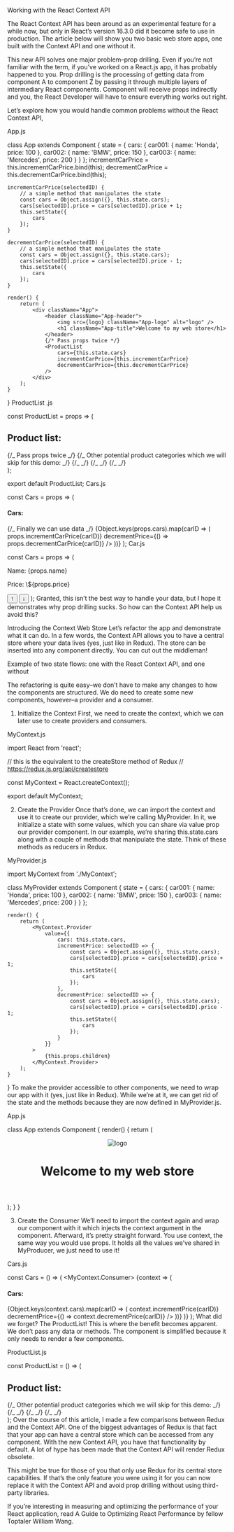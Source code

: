 Working with the React Context API

The React Context API has been around as an experimental feature for a while now, but only in React’s version 16.3.0 did it become safe to use in production. The article below will show you two basic web store apps, one built with the Context API and one without it.

This new API solves one major problem–prop drilling. Even if you’re not familiar with the term, if you’ve worked on a React.js app, it has probably happened to you. Prop drilling is the processing of getting data from component A to component Z by passing it through multiple layers of intermediary React components. Component will receive props indirectly and you, the React Developer will have to ensure everything works out right.

Let’s explore how you would handle common problems without the React Context API,

App.js

class App extends Component {
state = {
cars: {
car001: { name: 'Honda', price: 100 },
car002: { name: 'BMW', price: 150 },
car003: { name: 'Mercedes', price: 200 }
}
};
incrementCarPrice = this.incrementCarPrice.bind(this);
decrementCarPrice = this.decrementCarPrice.bind(this);

    incrementCarPrice(selectedID) {
        // a simple method that manipulates the state
        const cars = Object.assign({}, this.state.cars);
        cars[selectedID].price = cars[selectedID].price + 1;
        this.setState({
            cars
        });
    }

    decrementCarPrice(selectedID) {
        // a simple method that manipulates the state
        const cars = Object.assign({}, this.state.cars);
        cars[selectedID].price = cars[selectedID].price - 1;
        this.setState({
            cars
        });
    }

    render() {
        return (
            <div className="App">
                <header className="App-header">
                    <img src={logo} className="App-logo" alt="logo" />
                    <h1 className="App-title">Welcome to my web store</h1>
                </header>
                {/* Pass props twice */}
                <ProductList
                    cars={this.state.cars}
                    incrementCarPrice={this.incrementCarPrice}
                    decrementCarPrice={this.decrementCarPrice}
                />
            </div>
        );
    }

}
ProductList .js

const ProductList = props => (
<div className="product-list">
<h2>Product list:</h2>
{/_ Pass props twice _/}
<Cars
            cars={props.cars}
            incrementCarPrice={props.incrementCarPrice}
            decrementCarPrice={props.decrementCarPrice}
        />
{/_ Other potential product categories which we will skip for this demo: _/}
{/_ <Electronics /> _/}
{/_ <Clothes /> _/}
{/_ <Shoes /> _/}
</div>
);

export default ProductList;
Cars.js

const Cars = props => (
<Fragment>
<h4>Cars:</h4>
{/_ Finally we can use data _/}
{Object.keys(props.cars).map(carID => (
<Car
key={carID}
name={props.cars[carID].name}
price={props.cars[carID].price}
incrementPrice={() => props.incrementCarPrice(carID)}
decrementPrice={() => props.decrementCarPrice(carID)}
/>
))}
</Fragment>
);
Car.js

const Cars = props => (
<Fragment>
<p>Name: {props.name}</p>
<p>Price: \${props.price}</p>
<button onClick={props.incrementPrice}>&uarr;</button>
<button onClick={props.decrementPrice}>&darr;</button>
</Fragment>
);
Granted, this isn’t the best way to handle your data, but I hope it demonstrates why prop drilling sucks. So how can the Context API help us avoid this?

Introducing the Context Web Store
Let’s refactor the app and demonstrate what it can do. In a few words, the Context API allows you to have a central store where your data lives (yes, just like in Redux). The store can be inserted into any component directly. You can cut out the middleman!

Example of two state flows: one with the React Context API, and one without

The refactoring is quite easy–we don’t have to make any changes to how the components are structured. We do need to create some new components, however–a provider and a consumer.

1. Initialize the Context
   First, we need to create the context, which we can later use to create providers and consumers.

MyContext.js

import React from 'react';

// this is the equivalent to the createStore method of Redux
// https://redux.js.org/api/createstore

const MyContext = React.createContext();

export default MyContext;

2. Create the Provider
   Once that’s done, we can import the context and use it to create our provider, which we’re calling MyProvider. In it, we initialize a state with some values, which you can share via value prop our provider component. In our example, we’re sharing this.state.cars along with a couple of methods that manipulate the state. Think of these methods as reducers in Redux.

MyProvider.js

import MyContext from './MyContext';

class MyProvider extends Component {
state = {
cars: {
car001: { name: 'Honda', price: 100 },
car002: { name: 'BMW', price: 150 },
car003: { name: 'Mercedes', price: 200 }
}
};

    render() {
        return (
            <MyContext.Provider
                value={{
                    cars: this.state.cars,
                    incrementPrice: selectedID => {
                        const cars = Object.assign({}, this.state.cars);
                        cars[selectedID].price = cars[selectedID].price + 1;
                        this.setState({
                            cars
                        });
                    },
                    decrementPrice: selectedID => {
                        const cars = Object.assign({}, this.state.cars);
                        cars[selectedID].price = cars[selectedID].price - 1;
                        this.setState({
                            cars
                        });
                    }
                }}
            >
                {this.props.children}
            </MyContext.Provider>
        );
    }

}
To make the provider accessible to other components, we need to wrap our app with it (yes, just like in Redux). While we’re at it, we can get rid of the state and the methods because they are now defined in MyProvider.js.

App.js

class App extends Component {
render() {
return (
<MyProvider>
<div className="App">
<header className="App-header">
<img src={logo} className="App-logo" alt="logo" />
<h1 className="App-title">Welcome to my web store</h1>
</header>
<ProductList />
</div>
</MyProvider>
);
}
}

3. Create the Consumer
   We’ll need to import the context again and wrap our component with it which injects the context argument in the component. Afterward, it’s pretty straight forward. You use context, the same way you would use props. It holds all the values we’ve shared in MyProducer, we just need to use it!

Cars.js

const Cars = () => (
<MyContext.Consumer>
{context => (
<Fragment>
<h4>Cars:</h4>
{Object.keys(context.cars).map(carID => (
<Car
key={carID}
name={context.cars[carID].name}
price={context.cars[carID].price}
incrementPrice={() => context.incrementPrice(carID)}
decrementPrice={() => context.decrementPrice(carID)}
/>
))}
</Fragment>
)}
</MyContext.Consumer>
);
What did we forget? The ProductList! This is where the benefit becomes apparent. We don’t pass any data or methods. The component is simplified because it only needs to render a few components.

ProductList.js

const ProductList = () => (
<div className="product-list">
<h2>Product list:</h2>
<Cars />
{/_ Other potential product categories which we will skip for this demo: _/}
{/_ <Electronics /> _/}
{/_ <Clothes /> _/}
{/_ <Shoes /> _/}
</div>
);
Over the course of this article, I made a few comparisons between Redux and the Context API. One of the biggest advantages of Redux is that fact that your app can have a central store which can be accessed from any component. With the new Context API, you have that functionality by default. A lot of hype has been made that the Context API will render Redux obsolete.

This might be true for those of you that only use Redux for its central store capabilities. If that’s the only feature you were using it for you can now replace it with the Context API and avoid prop drilling without using third-party libraries.

If you’re interesting in measuring and optimizing the performance of your React application, read A Guide to Optimizing React Performance by fellow Toptaler William Wang.

